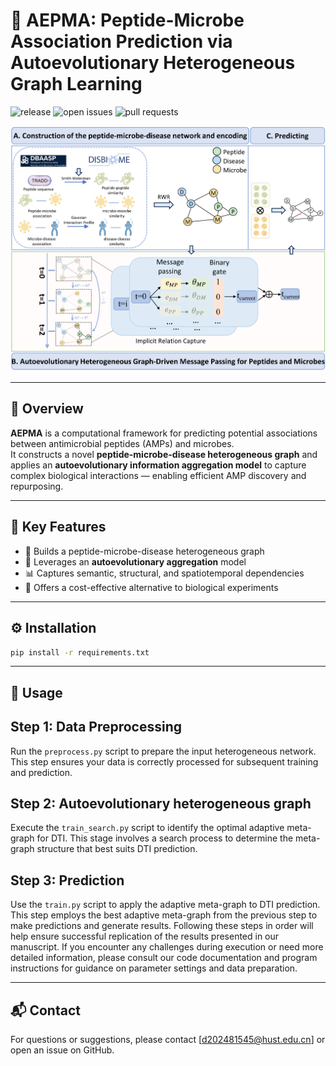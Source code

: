# 🔬 AEPMA: Peptide-Microbe Association Prediction via Autoevolutionary Heterogeneous Graph Learning

![release](https://img.shields.io/badge/release-v1.0-blue)
![open issues](https://img.shields.io/badge/open%20issues-0-brightgreen)
![pull requests](https://img.shields.io/badge/pull%20requests-0%20open-brightgreen)

![AEPMA Framework](https://github.com/ahu-bioinf-lab/AEPMA/blob/master/AEPMA.png)

---

## 🧠 Overview

**AEPMA** is a computational framework for predicting potential associations between antimicrobial peptides (AMPs) and microbes.  
It constructs a novel **peptide-microbe-disease heterogeneous graph** and applies an **autoevolutionary information aggregation model** to capture complex biological interactions — enabling efficient AMP discovery and repurposing.

---

## 🚀 Key Features

- 📌 Builds a peptide-microbe-disease heterogeneous graph  
- 🧬 Leverages an **autoevolutionary aggregation** model  
- 📊 Captures semantic, structural, and spatiotemporal dependencies  
- 🧪 Offers a cost-effective alternative to biological experiments

---

## ⚙️ Installation

```bash
pip install -r requirements.txt
```

---

## 📘 Usage

## Step 1: Data Preprocessing
Run the `preprocess.py` script to prepare the input heterogeneous network. This step ensures your data is correctly processed for subsequent training and prediction.
## Step 2: Autoevolutionary heterogeneous graph
Execute the `train_search.py` script to identify the optimal adaptive meta-graph for DTI. This stage involves a search process to determine the meta-graph structure that best suits DTI prediction.
## Step 3: Prediction
Use the `train.py` script to apply the adaptive meta-graph to DTI prediction. This step employs the best adaptive meta-graph from the previous step to make predictions and generate results.
Following these steps in order will help ensure successful replication of the results presented in our manuscript. If you encounter any challenges during execution or need more detailed information, please consult our code documentation and program instructions for guidance on parameter settings and data preparation.

---

## 📬 Contact

For questions or suggestions, please contact [d202481545@hust.edu.cn] or open an issue on GitHub.

